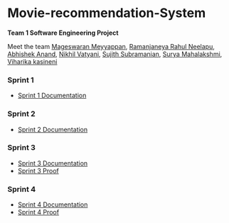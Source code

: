 # Movie-recommendation-System
__Team 1 Software Engineering Project__

Meet the team [Mageswaran Meyyappan](https://github.com/Magii18), [Ramanjaneya Rahul Neelapu](https://github.com/nr-rahul), [Abhishek Anand](https://github.com/abhisheknnd29), [Nikhil Vatyani](https://github.com/nvatyani), [Sujith Subramanian](https://github.com/Sujith1414), [Surya Mahalakshmi](https://github.com/SuryaMahalakshmi809), [Viharika kasineni](https://github.com/viharika09)

### Sprint 1
* [Sprint 1 Documentation](https://docs.google.com/document/d/1AAA_Ln-JZEpHegUfR37J3_Ik0IdEulFigDbaTf64xhY/edit?usp=sharing)
### Sprint 2
* [Sprint 2 Documentation](https://docs.google.com/document/d/1TZ5BaFxXR3zFaJ8FCSOh1i-TcsDDx8FBHIKC6EjORJ8/edit?usp=sharing)
### Sprint 3
* [Sprint 3 Documentation]()
* [Sprint 3 Proof](https://github.com/abhisheknnd29/Movie-recommendation-System/blob/80c363b18dd88ad2b38fea03ff35b854c1f37e8f/Sprint%203.png)
### Sprint 4
* [Sprint 4 Documentation]()
* [Sprint 4 Proof](https://github.com/abhisheknnd29/Movie-recommendation-System/blob/80c363b18dd88ad2b38fea03ff35b854c1f37e8f/Sprint%204.png)
